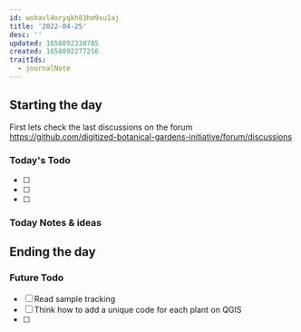 ```yaml
---
id: wohavl4oryqkh83hm9xu1aj
title: '2022-04-25'
desc: ''
updated: 1650892330785
created: 1650892277256
traitIds:
  - journalNote
---
```



## Starting the day

First lets check the last discussions on the forum https://github.com/digitized-botanical-gardens-initiative/forum/discussions

### Today's Todo 

- [ ] 
- [ ] 
- [ ] 

### Today Notes & ideas




## Ending the day

### Future Todo

- [ ] Read sample tracking
- [ ] Think how to add a unique code for each plant on QGIS
- [ ] 
